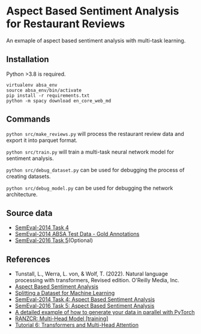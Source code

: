 # Aspect Based Sentiment Analysis for Restaurant Reviews

An exmaple of aspect based sentiment analysis with multi-task learning.

## Installation
Python >3.8 is required.

```
virtualenv absa_env
source absa_env/bin/activate
pip install -r requirements.txt
python -m spacy download en_core_web_md
```

## Commands
`python src/make_reviews.py` will process the restaurant review data and export it into parquet format.

`python src/train.py` will train a multi-task neural network model for sentiment analysis.

`python src/debug_dataset.py` can be used for debugging the process of creating datasets.

`python src/debug_model.py` can be used for debugging the network architecture.


## Source data
* [SemEval-2014 Task 4](https://alt.qcri.org/semeval2014/task4/index.php?id=data-and-tools)
* [SemEval-2014 ABSA Test Data - Gold Annotations](http://metashare.elda.org/repository/browse/semeval-2014-absa-test-data-gold-annotations/b98d11cec18211e38229842b2b6a04d77591d40acd7542b7af823a54fb03a155/)
* [SemEval-2016 Task 5](https://alt.qcri.org/semeval2016/task5/index.php?id=data-and-tools)(Optional)


## References
* Tunstall, L., Werra, L. von, &amp; Wolf, T. (2022). Natural language processing with transformers, Revised edition. O'Reilly Media, Inc.
* [Aspect Based Sentiment Analysis](https://medium.com/analytics-vidhya/aspect-based-sentiment-analysis-5a78d4cba1b1)
* [Splitting a Dataset for Machine Learning](https://madewithml.com/courses/mlops/splitting/)
* [SemEval-2014 Task 4: Aspect Based Sentiment Analysis](https://aclanthology.org/S14-2004.pdf)
* [SemEval-2016 Task 5: Aspect Based Sentiment Analysis](https://aclanthology.org/S16-1002.pdf)
* [A detailed example of how to generate your data in parallel with PyTorch](https://stanford.edu/~shervine/blog/pytorch-how-to-generate-data-parallel)
* [RANZCR: Multi-Head Model [training]](https://www.kaggle.com/code/ttahara/ranzcr-multi-head-model-training)
* [Tutorial 6: Transformers and Multi-Head Attention](https://uvadlc-notebooks.readthedocs.io/en/latest/tutorial_notebooks/tutorial6/Transformers_and_MHAttention.html)
